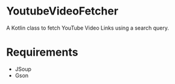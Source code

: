 # YoutubeVideoFetcher
A Kotlin class to fetch YouTube Video Links using a search query.

# Requirements
<ul>
  <li> JSoup
  <li> Gson
</ul>
